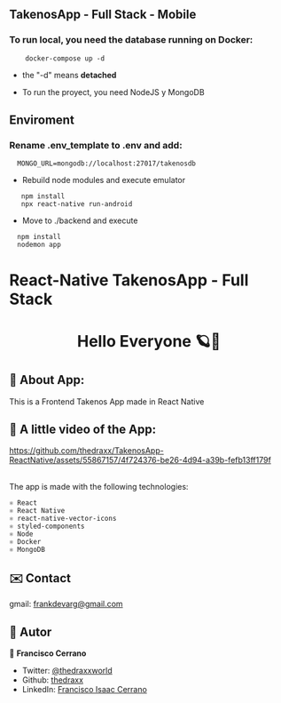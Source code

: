 ## TakenosApp - Full Stack - Mobile

### To run local, you need the database running on Docker: 
```
    docker-compose up -d
```
* the "-d" means  __detached__

* To run the proyect, you need NodeJS y MongoDB

## Enviroment
### Rename .env_template to .env and add:
```
  MONGO_URL=mongodb://localhost:27017/takenosdb
```

* Rebuild node modules and execute emulator
```
   npm install
   npx react-native run-android
```

* Move to ./backend and execute
```
  npm install
  nodemon app
```

# React-Native TakenosApp - Full Stack
<h1 align="center"> Hello Everyone 🪐👋</h1>

## 🤖 About App:
This is a Frontend Takenos App made in React Native

## 🎥 A little video of the App:

https://github.com/thedraxx/TakenosApp-ReactNative/assets/55867157/4f724376-be26-4d94-a39b-fefb13ff179f

<br> The app is made with the following technologies:</br>

```
⚛️ React
⚛️ React Native
⚛️ react-native-vector-icons 
⚛️ styled-components
⚛️ Node
⚛️ Docker
⚛️ MongoDB
```

## ✉️ Contact
gmail: frankdevarg@gmail.com
## 🤔 Autor
👤 **Francisco Cerrano**
- Twitter: [@thedraxxworld](https://twitter.com/ThedraxxWorld)
- Github: [thedraxx](https://github.com/thedraxx)
- LinkedIn: [Francisco Isaac Cerrano](https://www.linkedin.com/in/iscodev/)
